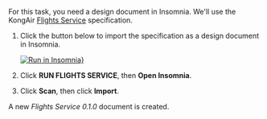 For this task, you need a design document in Insomnia. We'll use the KongAir [Flights Service](https://github.com/Kong/KongAir/blob/main/flight-data/flights/openapi.yaml) specification.
1. Click the button below to import the specification as a design document in Insomnia.

    [![Run in Insomnia}](https://insomnia.rest/images/run.svg)](https://insomnia.rest/run/?label=Flights%20Service&uri=https%3A%2F%2Fgithub.com%2FKong%2FKongAir%2Fblob%2Fmain%2Fflight-data%2Fflights%2Fopenapi.yaml)

1. Click **RUN FLIGHTS SERVICE**, then **Open Insomnia**.
1. Click **Scan**, then click **Import**.

A new _Flights Service 0.1.0_ document is created.